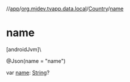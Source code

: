 //[app](../../../index.md)/[org.mjdev.tvapp.data.local](../index.md)/[Country](index.md)/[name](name.md)

# name

[androidJvm]\

@Json(name = &quot;name&quot;)

var [name](name.md): [String](https://kotlinlang.org/api/latest/jvm/stdlib/kotlin/-string/index.html)?
